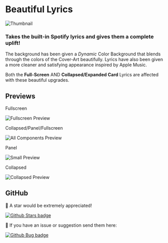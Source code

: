 # Beautiful Lyrics
![Thumbnail](./previews/thumbnail.gif)
### Takes the built-in Spotify lyrics and gives them a complete uplift!

The background has been given a *Dynamic* Color Background that blends through the colors of the Cover-Art beautifully. Lyrics have also been given a more cleaner and satisfying appearance inspired by Apple Music.

Both the **Full-Screen** AND **Collapsed/Expanded Card** Lyrics are affected with these beautiful upgrades.

## Previews
Fullscreen

![Fullscreen Preview](./previews/fullscreen-preview.gif)

Collapsed/Panel/Fullscreen

![All Components Preview](./previews/all-components-preview.gif)

Panel

![Small Preview](./previews/icon.gif)

Collapsed

![Collapsed Preview](./previews/collapsed-preview.gif)

## GitHub
🌟 A star would be extremely appreciated!    

[![Github Stars badge](https://img.shields.io/github/stars/surfbryce/beautiful-lyrics?style=social)](https://github.com/surfbryce/beautiful-lyrics/)

🐛 If you have an issue or suggestion send them here:

[![Github Bug badge](https://img.shields.io/github/issues/surfbryce/beautiful-lyrics)](https://github.com/surfbryce/beautiful-lyrics/issues)